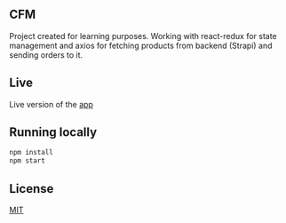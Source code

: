 ## CFM
Project created for learning purposes. Working with react-redux for state management and axios for fetching products from backend (Strapi) and sending orders to it.

## Live
Live version of the [app](http://cfm.thecybulski.com/)

## Running locally
```bash
npm install
npm start
```

## License
[MIT](https://choosealicense.com/licenses/mit/)
